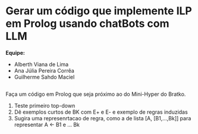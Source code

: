 # Gerar um código que implemente ILP em Prolog usando chatBots com LLM

**Equipe:**
* Alberth Viana de Lima
* Ana Júlia Pereira Corrêa
* Guilherme Sahdo Maciel

##

Faça um código em Prolog que seja próximo ao do Mini-Hyper do Bratko.

1. Teste primeiro top-down
2. Dê exemplos curtos de BK com E+ e E- e exemplo de regras induzidas
3. Sugira uma represenrtacao de regra, como a de lista [A, [B1,...,Bk]] para representar A <- B1 e ... Bk
